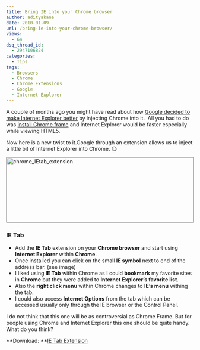 ```yaml
---
title: Bring IE into your Chrome browser
author: adityakane
date: 2010-01-09
url: /bring-ie-into-your-chrome-browser/
views:
  - 64
dsq_thread_id:
  - 2947106824
categories:
  - Tips
tags:
  - Browsers
  - Chrome
  - Chrome Extensions
  - Google
  - Internet Explorer
---
```

A couple of months ago you might have read about how [Google decided to make Internet Explorer better][1] by injecting Chrome into it.  All you had to do was [install Chrome frame][2] and Internet Explorer would be faster especially while viewing HTML5.

Now here is a new twist to it.Google through an extension allows us to inject a little bit of Internet Explorer into Chrome. 😉

<img class="wp-image-52577" style="border: 1px solid grey" src="http://cdn.devilsworkshop.org/files/2010/01/chrome_IEtab_extension.png" alt="chrome_IEtab_extension" width="550" height="174" />

### IE Tab

  * Add the **IE Tab** extension on your **Chrome browser** and start using **Internet Explorer** within **Chrome**.
  * Once installed you can click on the small **IE symbol** next to end of the address bar. (see image)
  * I liked using **IE Tab** within Chrome as I could **bookmark** my favorite sites in **Chrome** but they were added to **Internet Explorer&#8217;s favorite list**.
  * Also the **right click menu** within Chrome changes to **IE&#8217;s menu** withing the tab.
  * I could also access **Internet Options** from the tab which can be accessed usually only through the IE browser or the Control Panel.

I do not think that this one will be as controversial as Chrome Frame. But for people using Chrome and Internet Explorer this one should be quite handy. What do you think?

**Download: **<a href="https://chrome.google.com/extensions/detail/hehijbfgiekmjfkfjpbkbammjbdenadd" onclick="_gaq.push(['_trackEvent', 'outbound-article', 'https://chrome.google.com/extensions/detail/hehijbfgiekmjfkfjpbkbammjbdenadd', 'IE Tab Extension']);" >IE Tab Extension</a>

 [1]: http://devilsworkshop.org/google-chrome-decides-to-make-internet-explorer-better/
 [2]: http://devilsworkshop.org/how-to-add-chrome-frame-to-your-website/
